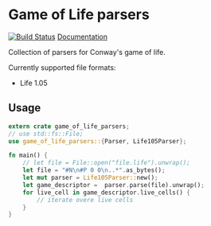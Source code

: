 # Game of Life parsers

[![Build Status](https://travis-ci.org/Leopard2A5/game-of-life-parsers.svg?branch=master)](https://travis-ci.org/Leopard2A5/game-of-life-parsers)
[Documentation](https://docs.rs/game-of-life-parsers/)

Collection of parsers for Conway's game of life.

Currently supported file formats:

* Life 1.05

## Usage
```rust
extern crate game_of_life_parsers;
// use std::fs::File;
use game_of_life_parsers::{Parser, Life105Parser};

fn main() {
    // let file = File::open("file.life").unwrap();
    let file = "#N\n#P 0 0\n..*".as_bytes();
    let mut parser = Life105Parser::new();
    let game_descriptor =  parser.parse(file).unwrap();
    for live_cell in game_descriptor.live_cells() {
        // iterate overe live cells
    }
}
```
